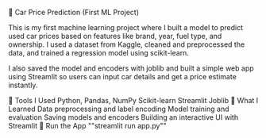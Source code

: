 🚗 Car Price Prediction (First ML Project)

This is my first machine learning project where I built a model to predict used car prices based on features like brand, year, fuel type, and ownership. I used a dataset from Kaggle, cleaned and preprocessed the data, and trained a regression model using scikit-learn.

I also saved the model and encoders with joblib and built a simple web app using Streamlit so users can input car details and get a price estimate instantly.

🔧 Tools I Used
Python, Pandas, NumPy
Scikit-learn
Streamlit
Joblib
🧠 What I Learned
Data preprocessing and label encoding
Model training and evaluation
Saving models and encoders
Building an interactive UI with Streamlit
🚀 Run the App
""streamlit run app.py""
